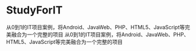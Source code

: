 # StudyForIT
从0到1的IT项目案例，将Android、JavaWeb、PHP、HTML5、JavaScript等完美融合为一个完整的项目
从0到1的IT项目案例，将Android、JavaWeb、PHP、HTML5、JavaScript等完美融合为一个完整的项目
